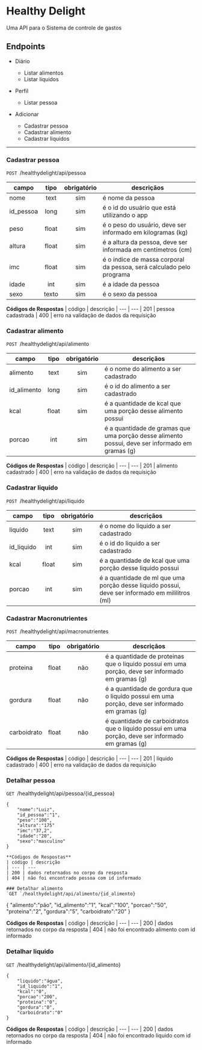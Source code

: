 # Healthy Delight

Uma API para o Sistema de controle de gastos

## Endpoints
- Diário 
    - Listar alimentos
    - Listar liquidos
   
- Perfil
    - Listar pessoa

- Adicionar
    - Cadastrar pessoa
    - Cadastrar alimento
    - Cadastrar liquidos

--- 

### Cadastrar pessoa
`POST `/healthydelight/api/pessoa

| campo | tipo | obrigatório | descriçãos
| --- | :---: | :---: | ---
| nome | text | sim | é nome da pessoa
| id_pessoa | long | sim | é o id do usuário que está utilizando o app
| peso | float | sim | é o peso do usuário, deve ser informado em kilogramas (kg)
| altura | float | sim | é a altura da pessoa, deve ser informada em centímetros (cm)
| imc | float | sim | é o índice de massa corporal da pessoa, será calculado pelo programa
| idade | int | sim | é a idade da pessoa
| sexo | texto | sim | é o sexo da pessoa

**Códigos de Respostas**
| código | descrição
| --- | ---
| 201 | pessoa cadastrada
| 400 | erro na validação de dados da requisição

### Cadastrar alimento
`POST `/healthydelight/api/alimento

| campo | tipo | obrigatório | descriçãos
| --- | :---: | :---: | ---
| alimento | text | sim | é o nome do alimento a ser cadastrado
| id_alimento | long | sim | é o id do alimento a ser cadastrado
| kcal | float | sim | é a quantidade de kcal que uma porção desse alimento possui
| porcao | int | sim | é a quantidade de gramas que uma porção desse alimento possui, deve ser informado em gramas (g)


**Códigos de Respostas**
| código | descrição
| --- | ---
| 201 | alimento cadastrado
| 400 | erro na validação de dados da requisição

### Cadastrar liquido
`POST `/healthydelight/api/liquido

| campo | tipo | obrigatório | descriçãos
| --- | :---: | :---: | ---
| liquido | text | sim | é o nome do liquido a ser cadastrado
| id_liquido | int | sim | é o id do liquido a ser cadastrado
| kcal | float | sim | é a quantidade de kcal que uma porção desse liquido possui
| porcao | int | sim | é a quantidade de ml que uma porção desse liquido possui, deve ser informado em mililitros (ml)


### Cadastrar Macronutrientes
`POST `/healthydelight/api/macronutrientes

| campo | tipo | obrigatório | descriçãos
| --- | :---: | :---: | ---
| proteina | float | não | é a quantidade de proteinas que o liquido possui em uma porção, deve ser informado em gramas (g)
| gordura | float | não | é a quantidade de gordura que o liquido possui em uma porção, deve ser informado em gramas (g)
| carboidrato | float | não | é quantidade de carboidratos que o liquido possui em uma porção, deve ser informado em gramas (g)

**Códigos de Respostas**
| código | descrição
| --- | ---
| 201 | liquido cadastrado
| 400 | erro na validação de dados da requisição


### Detalhar pessoa
`GET `/healthydelight/api/pessoa/{id_pessoa}
```
{
    "nome":"Luiz",
    "id_pessoa":"1",
    "peso":"100",
    "altura":"175"
    "imc":"37,2",
    "idade":"20",
    "sexo":"masculino"
}

**Códigos de Respostas**
| código | descrição
| --- | ---
| 200 | dados retornados no corpo da resposta
| 404 | não foi encontrado pessoa com id informado

### Detalhar alimento
`GET `/healthydelight/api/alimento/{id_alimento}
```
{
    "alimento":"pão",
    "id_alimento":"1",
    "kcal":"100",
    "porcao":"50",
    "proteina":"2",
    "gordura":"5",
    "carboidrato":"20"
}

**Códigos de Respostas**
| código | descrição
| --- | ---
| 200 | dados retornados no corpo da resposta
| 404 | não foi encontrado alimento com id informado

### Detalhar liquido
`GET `/healthydelight/api/alimento/{id_alimento}
```
{
    "liquido":"água",
    "id_liquido":"1",
    "kcal":"0",
    "porcao":"200",
    "proteina":"0",
    "gordura":"0",
    "carboidrato":"0"
}
```

**Códigos de Respostas**
| código | descrição
| --- | ---
| 200 | dados retornados no corpo da resposta
| 404 | não foi encontrado liquido com id informado
